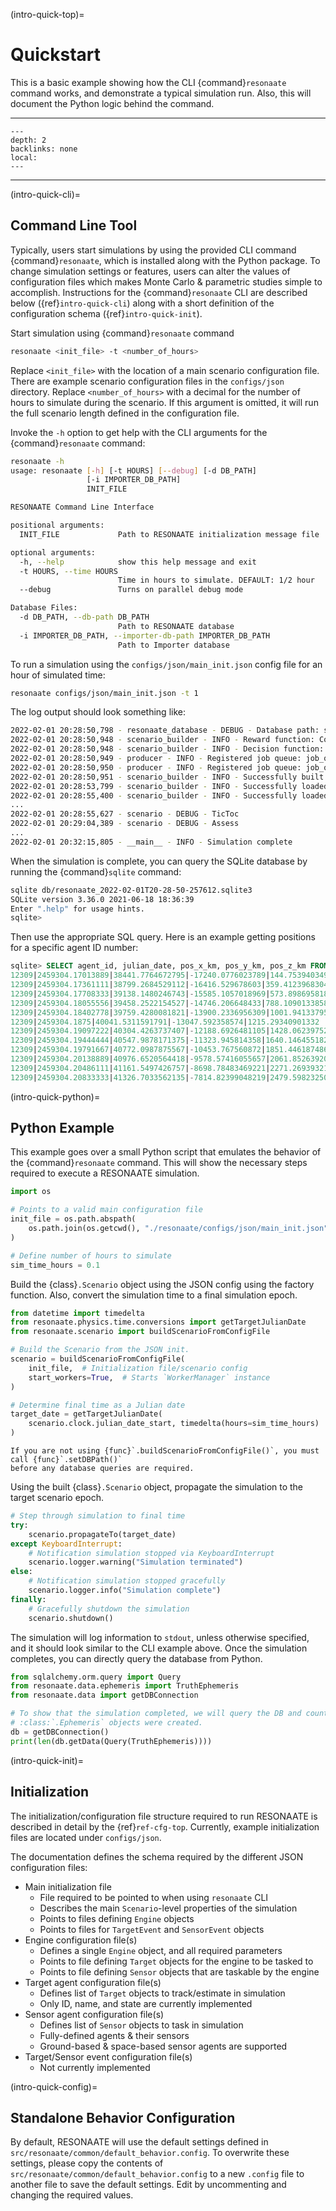 (intro-quick-top)=

# Quickstart

This is a basic example showing how the CLI {command}`resonaate` command works, and demonstrate a typical simulation run.
Also, this will document the Python logic behind the command.

______________________________________________________________________

<!-- TOC formatted for sphinx -->

```{contents} Table of Contents
---
depth: 2
backlinks: none
local:
---
```

______________________________________________________________________

(intro-quick-cli)=

## Command Line Tool

Typically, users start simulations by using the provided CLI command {command}`resonaate`, which is installed along with the Python package.
To change simulation settings or features, users can alter the values of configuration files which makes Monte Carlo & parametric studies simple to accomplish.
Instructions for the {command}`resonaate` CLI are described below ({ref}`intro-quick-cli`) along with a short definition of the configuration schema ({ref}`intro-quick-init`).

Start simulation using {command}`resonaate` command

```bash
resonaate <init_file> -t <number_of_hours>
```

Replace `<init_file>` with the location of a main scenario configuration file.
There are example scenario configuration files in the `configs/json` directory.
Replace `<number_of_hours>` with a decimal for the number of hours to simulate during the scenario.
If this argument is omitted, it will run the full scenario length defined in the configuration file.

Invoke the `-h` option to get help with the CLI arguments for the {command}`resonaate` command:

```bash
resonaate -h
usage: resonaate [-h] [-t HOURS] [--debug] [-d DB_PATH]
                 [-i IMPORTER_DB_PATH]
                 INIT_FILE

RESONAATE Command Line Interface

positional arguments:
  INIT_FILE             Path to RESONAATE initialization message file

optional arguments:
  -h, --help            show this help message and exit
  -t HOURS, --time HOURS
                        Time in hours to simulate. DEFAULT: 1/2 hour
  --debug               Turns on parallel debug mode

Database Files:
  -d DB_PATH, --db-path DB_PATH
                        Path to RESONAATE database
  -i IMPORTER_DB_PATH, --importer-db-path IMPORTER_DB_PATH
                        Path to Importer database
```

To run a simulation using the `configs/json/main_init.json` config file for an hour of simulated time:

```bash
resonaate configs/json/main_init.json -t 1
```

The log output should look something like:

```bash
2022-02-01 20:28:50,798 - resonaate_database - DEBUG - Database path: sqlite:////path/to/resonaate/db/resonaate_2022-02-01T20-28-50-257612.sqlite3
2022-02-01 20:28:50,948 - scenario_builder - INFO - Reward function: CostConstrainedReward
2022-02-01 20:28:50,948 - scenario_builder - INFO - Decision function: MunkresDecision
2022-02-01 20:28:50,949 - producer - INFO - Registered job queue: job_queue_b910c761-e41b-4dea-a7e4-7cd2c01689bc
2022-02-01 20:28:50,950 - producer - INFO - Registered job queue: job_queue_2b2d9086-419d-469d-9260-1834cdab183b
2022-02-01 20:28:50,951 - scenario_builder - INFO - Successfully built tasking engine: CentralizedTaskingEngine
2022-02-01 20:28:53,799 - scenario_builder - INFO - Successfully loaded 69 target agents
2022-02-01 20:28:55,400 - scenario_builder - INFO - Successfully loaded 39 sensor agents
...
2022-02-01 20:28:55,627 - scenario - DEBUG - TicToc
2022-02-01 20:29:04,389 - scenario - DEBUG - Assess
...
2022-02-01 20:32:15,805 - __main__ - INFO - Simulation complete
```

When the simulation is complete, you can query the SQLite database by running the {command}`sqlite` command:

```bash
sqlite db/resonaate_2022-02-01T20-28-50-257612.sqlite3
SQLite version 3.36.0 2021-06-18 18:36:39
Enter ".help" for usage hints.
sqlite>
```

Then use the appropriate SQL query. Here is an example getting positions for a specific agent ID number:

```sql
sqlite> SELECT agent_id, julian_date, pos_x_km, pos_y_km, pos_z_km FROM estimate_ephemerides WHERE agent_id = 12309 ;
12309|2459304.17013889|38441.7764672795|-17240.0776023789|144.753940349412
12309|2459304.17361111|38799.2684529112|-16416.529678603|359.412396830475
12309|2459304.17708333|39138.1480246743|-15585.1057018969|573.898695818384
12309|2459304.18055556|39458.2522154527|-14746.206648433|788.109013385852
12309|2459304.18402778|39759.4280081821|-13900.2336956309|1001.94133795875
12309|2459304.1875|40041.5311591791|-13047.592358574|1215.29340901332
12309|2459304.19097222|40304.4263737407|-12188.6926481105|1428.06239752209
12309|2459304.19444444|40547.9878171375|-11323.945814358|1640.14645518262
12309|2459304.19791667|40772.0987875567|-10453.767560872|1851.44618748607
12309|2459304.20138889|40976.6520564418|-9578.57416055657|2061.85263920182
12309|2459304.20486111|41161.5497426757|-8698.78483469221|2271.26939321229
12309|2459304.20833333|41326.7033562135|-7814.82399048219|2479.59823250741
```

(intro-quick-python)=

## Python Example

This example goes over a small Python script that emulates the behavior of the {command}`resonaate` command.
This will show the necessary steps required to execute a RESONAATE simulation.

```python
import os

# Points to a valid main configuration file
init_file = os.path.abspath(
    os.path.join(os.getcwd(), "./resonaate/configs/json/main_init.json")
)

# Define number of hours to simulate
sim_time_hours = 0.1
```

Build the {class}`.Scenario` object using the JSON config using the factory function.
Also, convert the simulation time to a final simulation epoch.

```python
from datetime import timedelta
from resonaate.physics.time.conversions import getTargetJulianDate
from resonaate.scenario import buildScenarioFromConfigFile

# Build the Scenario from the JSON init.
scenario = buildScenarioFromConfigFile(
    init_file,  # Initialization file/scenario config
    start_workers=True,  # Starts `WorkerManager` instance
)

# Determine final time as a Julian date
target_date = getTargetJulianDate(
    scenario.clock.julian_date_start, timedelta(hours=sim_time_hours)
)
```

```{tip}
If you are not using {func}`.buildScenarioFromConfigFile()`, you must call {func}`.setDBPath()`
before any database queries are required.
```

Using the built {class}`.Scenario` object, propagate the simulation to the target scenario epoch.

```python
# Step through simulation to final time
try:
    scenario.propagateTo(target_date)
except KeyboardInterrupt:
    # Notification simulation stopped via KeyboardInterrupt
    scenario.logger.warning("Simulation terminated")
else:
    # Notification simulation stopped gracefully
    scenario.logger.info("Simulation complete")
finally:
    # Gracefully shutdown the simulation
    scenario.shutdown()
```

The simulation will log information to `stdout`, unless otherwise specified, and it should look similar to the CLI example above.
Once the simulation completes, you can directly query the database from Python.

```python
from sqlalchemy.orm.query import Query
from resonaate.data.ephemeris import TruthEphemeris
from resonaate.data import getDBConnection

# To show that the simulation completed, we will query the DB and count how many
# :class:`.Ephemeris` objects were created.
db = getDBConnection()
print(len(db.getData(Query(TruthEphemeris))))
```

(intro-quick-init)=

## Initialization

The initialization/configuration file structure required to run RESONAATE is described in detail by the {ref}`ref-cfg-top`.
Currently, example initialization files are located under `configs/json`.

The documentation defines the schema required by the different JSON configuration files:

- Main initialization file
  - File required to be pointed to when using `resonaate` CLI
  - Describes the main `Scenario`-level properties of the simulation
  - Points to files defining `Engine` objects
  - Points to files for `TargetEvent` and `SensorEvent` objects
- Engine configuration file(s)
  - Defines a single `Engine` object, and all required parameters
  - Points to file defining `Target` objects for the engine to be tasked to
  - Points to file defining `Sensor` objects that are taskable by the engine
- Target agent configuration file(s)
  - Defines list of `Target` objects to track/estimate in simulation
  - Only ID, name, and state are currently implemented
- Sensor agent configuration file(s)
  - Defines list of `Sensor` objects to task in simulation
  - Fully-defined agents & their sensors
  - Ground-based & space-based sensor agents are supported
- Target/Sensor event configuration file(s)
  - Not currently implemented

(intro-quick-config)=

## Standalone Behavior Configuration

By default, RESONAATE will use the default settings defined in `src/resonaate/common/default_behavior.config`.
To overwrite these settings, please copy the contents of `src/resonaate/common/default_behavior.config` to a new `.config` file to another file to save the default settings.
Edit by uncommenting and changing the required values.
